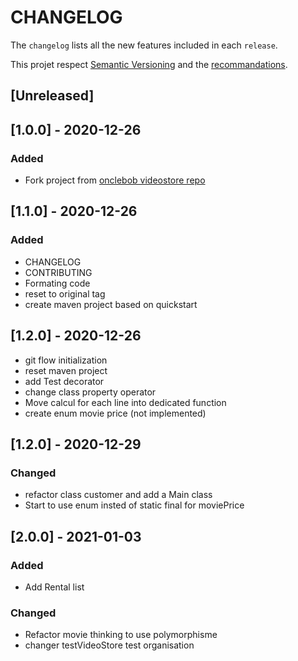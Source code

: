 # CHANGELOG

The `changelog` lists all the new features included in each  `release`.

This projet respect [Semantic Versioning](https://semver.org/) and the [recommandations](https://keepachangelog.com/en/1.0.0/).

## [Unreleased]
## [1.0.0] - 2020-12-26
### Added
- Fork project from [onclebob videostore repo](https://github.com/unclebob/videostore)

## [1.1.0] - 2020-12-26
### Added
- CHANGELOG
- CONTRIBUTING
- Formating code
- reset to original tag
- create maven project based on quickstart

## [1.2.0] - 2020-12-26
- git flow initialization
- reset maven project
- add Test decorator
- change class property operator
- Move calcul for each line into dedicated function
- create enum movie price (not implemented)

## [1.2.0] - 2020-12-29
### Changed
- refactor class customer and add a Main class
- Start to use enum insted of static final for moviePrice


## [2.0.0] - 2021-01-03
### Added
- Add Rental list
### Changed
- Refactor movie thinking to use polymorphisme
- changer testVideoStore test organisation